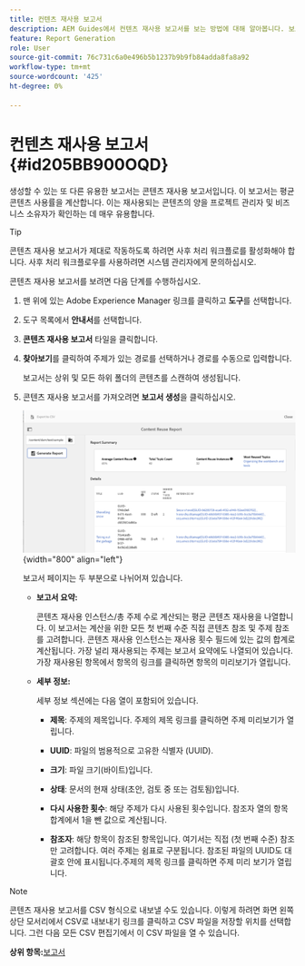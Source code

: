 ```yaml
---
title: 컨텐츠 재사용 보고서
description: AEM Guides에서 컨텐츠 재사용 보고서를 보는 방법에 대해 알아봅니다. 보고서를 생성하여 콘텐츠 재사용 비율을 찾습니다.
feature: Report Generation
role: User
source-git-commit: 76c731c6a0e496b5b1237b9b9fb84adda8fa8a92
workflow-type: tm+mt
source-wordcount: '425'
ht-degree: 0%

---
```


# 컨텐츠 재사용 보고서 {#id205BB900OQD}

생성할 수 있는 또 다른 유용한 보고서는 콘텐츠 재사용 보고서입니다. 이 보고서는 평균 콘텐츠 사용률을 계산합니다. 이는 재사용되는 콘텐츠의 양을 프로젝트 관리자 및 비즈니스 소유자가 확인하는 데 매우 유용합니다.

>[!TIP]
>
> 콘텐츠 재사용 보고서가 제대로 작동하도록 하려면 사후 처리 워크플로를 활성화해야 합니다. 사후 처리 워크플로우를 사용하려면 시스템 관리자에게 문의하십시오.

콘텐츠 재사용 보고서를 보려면 다음 단계를 수행하십시오.

1. 맨 위에 있는 Adobe Experience Manager 링크를 클릭하고 **도구**&#x200B;를 선택합니다.

1. 도구 목록에서 **안내서**&#x200B;를 선택합니다.

1. **콘텐츠 재사용 보고서** 타일을 클릭합니다.

1. **찾아보기**&#x200B;를 클릭하여 주제가 있는 경로를 선택하거나 경로를 수동으로 입력합니다.

   보고서는 상위 및 모든 하위 폴더의 콘텐츠를 스캔하여 생성됩니다.

1. 콘텐츠 재사용 보고서를 가져오려면 **보고서 생성**&#x200B;을 클릭하십시오.

   ![](images/content-reuse-uuid.png){width="800" align="left"}

   보고서 페이지는 두 부분으로 나뉘어져 있습니다.

   - **보고서 요약:**

     콘텐츠 재사용 인스턴스/총 주제 수로 계산되는 평균 콘텐츠 재사용을 나열합니다. 이 보고서는 계산을 위한 모든 첫 번째 수준 직접 콘텐츠 참조 및 주제 참조를 고려합니다. 콘텐츠 재사용 인스턴스는 재사용 횟수 필드에 있는 값의 합계로 계산됩니다. 가장 널리 재사용되는 주제는 보고서 요약에도 나열되어 있습니다. 가장 재사용된 항목에서 항목의 링크를 클릭하면 항목의 미리보기가 열립니다.

   - **세부 정보:**

     세부 정보 섹션에는 다음 열이 포함되어 있습니다.

      - **제목**: 주제의 제목입니다. 주제의 제목 링크를 클릭하면 주제 미리보기가 열립니다.

      - **UUID**: 파일의 범용적으로 고유한 식별자 \(UUID\).

      - **크기**: 파일 크기(바이트)입니다.

      - **상태**: 문서의 현재 상태(초안, 검토 중 또는 검토됨)입니다.

      - **다시 사용한 횟수**: 해당 주제가 다시 사용된 횟수입니다. 참조자 열의 항목 합계에서 1을 뺀 값으로 계산됩니다.

      - **참조자**: 해당 항목이 참조된 항목입니다. 여기서는 직접 \(첫 번째 수준\) 참조만 고려합니다. 여러 주제는 쉼표로 구분됩니다. 참조된 파일의 UUID도 대괄호 안에 표시됩니다.주제의 제목 링크를 클릭하면 주제 미리 보기가 열립니다.


>[!NOTE]
>
> 콘텐츠 재사용 보고서를 CSV 형식으로 내보낼 수도 있습니다. 이렇게 하려면 화면 왼쪽 상단 모서리에서 CSV로 내보내기 링크를 클릭하고 CSV 파일을 저장할 위치를 선택합니다. 그런 다음 모든 CSV 편집기에서 이 CSV 파일을 열 수 있습니다.

**상위 항목:**[&#x200B;보고서](reports-intro.md)
